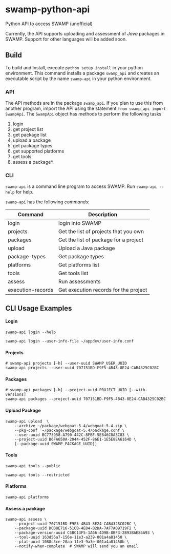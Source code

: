 # swamp-python-api
Python API to access SWAMP (unofficial)

Currently, the API supports uploading and assessment of *Java* packages in SWAMP. Support for other languages will be added soon.

## Build
To build and install, execute `python setup install` in your python environment. This command installs a package `swamp_api` and creates an executable script by the name `swamp-api` in your python environment.

### API
The API methods are in the package `swamp_api`. If you plan to use this from another program, import the API using the statement `from swamp_api import SwampApi`. The `SwampApi` object has methods to perform the following tasks
1. login
2. get project list
3. get package list
4. upload a package
5. get package types
6. get supported platforms
7. get tools
8. assess a package*.

### CLI
`swamp-api` is a command line program to access SWAMP. Run `swamp-api --help` for help.

`swamp-api` has the following *commands*:

| Command | Description |
| --- | --- |
| login          | login into SWAMP |
|    projects          |  Get the list of projects that you own |
|    packages          |  Get the list of package for a project |
|    upload            |  Upload a Java package |
|    package-types     |  Get package types |
|    platforms         |  Get platforms list |
|    tools             |  Get tools list |
|    assess            |  Run assessments |
|    execution-records |   Get execution records for the project |


## CLI Usage Examples

#### Login
```
swamp-api login --help

swamp-api login --user-info-file ~/appdev/user-info.conf
```

#### Projects
```
# swamp-api projects [-h] --user-uuid SWAMP_USER_UUID
swamp-api projects --user-uuid 707151BD-F9F5-4B43-8E24-CAB4325C02BC

```

#### Packages
```
# swamp-api packages [-h] --project-uuid PROJECT_UUID [--with-versions]
swamp-api packages --project-uuid 707151BD-F9F5-4B43-8E24-CAB4325C02BC

```

#### Upload Package
```
swamp-api upload  \
    --archive ~/package/webgoat-5.4/webgoat-5.4.zip \
    --pkg-conf  ~/package/webgoat-5.4/package.conf \
    --user-uuid BC773958-A790-442C-8FBF-5E846C0A3C83 \
    --project-uuid B6FA650A-2044-452F-86E1-1E5E8EA6164D \
    [--package-uuid SWAMP_PACKAGE_UUID]]
```

#### Tools
```
swamp-api tools --public

swamp-api tools --restricted
```

#### Platforms
```
swamp-api platforms
```

#### Assess a package

```
swamp-api assess \
    --project-uuid 707151BD-F9F5-4B43-8E24-CAB4325C02BC \
    --package-uuid DCD8E716-51CB-4E84-B2DA-7AF7A09719F2 \
    --package-version-uuid C5BC13F5-1A66-4D9B-8BF3-2B93BAE86A93 \
    --tool-uuid 163d56a7-156e-11e3-a239-001a4a81450 \
    --plat-uuid 1088c3ce-20aa-11e3-9a3e-001a4a81450b \
    --notify-when-complete  # SWAMP will send you an email
```
